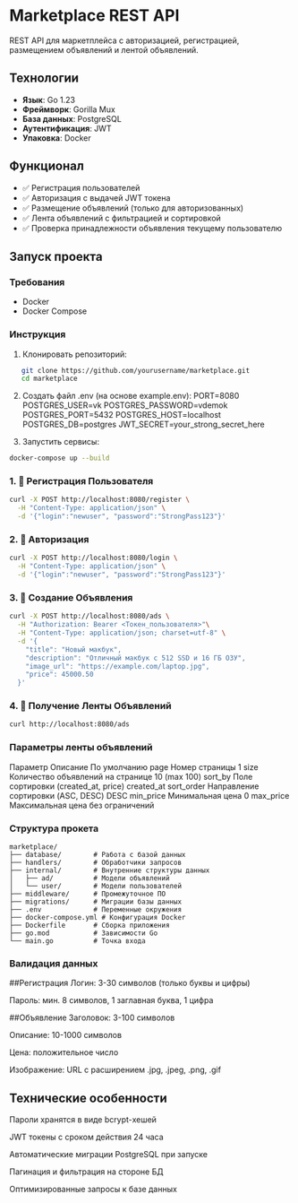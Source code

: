 # Marketplace REST API

REST API для маркетплейса с авторизацией, регистрацией, размещением объявлений и лентой объявлений.

## Технологии
- **Язык**: Go 1.23
- **Фреймворк**: Gorilla Mux
- **База данных**: PostgreSQL
- **Аутентификация**: JWT
- **Упаковка**: Docker

## Функционал
- ✅ Регистрация пользователей
- ✅ Авторизация с выдачей JWT токена
- ✅ Размещение объявлений (только для авторизованных)
- ✅ Лента объявлений с фильтрацией и сортировкой
- ✅ Проверка принадлежности объявления текущему пользователю

## Запуск проекта

### Требования
- Docker
- Docker Compose

### Инструкция
1. Клонировать репозиторий:
```bash
   git clone https://github.com/yourusername/marketplace.git
   cd marketplace
 ```

2. Создать файл .env (на основе example.env):
PORT=8080
POSTGRES_USER=vk
POSTGRES_PASSWORD=vdemok
POSTGRES_PORT=5432
POSTGRES_HOST=localhost
POSTGRES_DB=postgres
JWT_SECRET=your_strong_secret_here

3. Запустить сервисы:
```bash
docker-compose up --build
```

### 1. 📝 Регистрация Пользователя

```bash
curl -X POST http://localhost:8080/register \
  -H "Content-Type: application/json" \
  -d '{"login":"newuser", "password":"StrongPass123"}'
```

### 2. 🔐 Авторизация

```bash
curl -X POST http://localhost:8080/login \
  -H "Content-Type: application/json" \
  -d '{"login":"newuser", "password":"StrongPass123"}'
```

### 3. 📢 Создание Объявления

```bash
curl -X POST http://localhost:8080/ads \
  -H "Authorization: Bearer <Токен_пользователя>"\
  -H "Content-Type: application/json; charset=utf-8" \
  -d '{
    "title": "Новый макбук",
    "description": "Отличный макбук с 512 SSD и 16 ГБ ОЗУ",
    "image_url": "https://example.com/laptop.jpg",
    "price": 45000.50
  }'
```


### 4. 📄 Получение Ленты Объявлений

```bash
curl http://localhost:8080/ads
```
### Параметры ленты объявлений
Параметр	Описание	По умолчанию
page	Номер страницы	1
size	Количество объявлений на странице	10 (max 100)
sort_by	Поле сортировки (created_at, price)	created_at
sort_order	Направление сортировки (ASC, DESC)	DESC
min_price	Минимальная цена	0
max_price	Максимальная цена	без ограничений

### Структура прокета
```text
marketplace/
├── database/        # Работа с базой данных
├── handlers/        # Обработчики запросов
├── internal/        # Внутренние структуры данных
│   ├── ad/          # Модели объявлений
│   └── user/        # Модели пользователей
├── middleware/      # Промежуточное ПО
├── migrations/      # Миграции базы данных
├── .env             # Переменные окружения
├── docker-compose.yml # Конфигурация Docker
├── Dockerfile       # Сборка приложения
├── go.mod           # Зависимости Go
└── main.go          # Точка входа
```

### Валидация данных
##Регистрация
Логин: 3-30 символов (только буквы и цифры)

Пароль: мин. 8 символов, 1 заглавная буква, 1 цифра

##Объявление
Заголовок: 3-100 символов

Описание: 10-1000 символов

Цена: положительное число

Изображение: URL с расширением .jpg, .jpeg, .png, .gif

## Технические особенности
Пароли хранятся в виде bcrypt-хешей

JWT токены с сроком действия 24 часа

Автоматические миграции PostgreSQL при запуске

Пагинация и фильтрация на стороне БД

Оптимизированные запросы к базе данных
